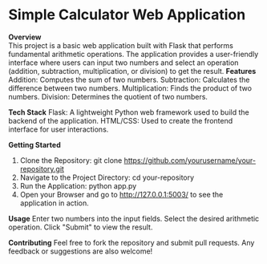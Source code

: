 # Simple Calculator Web Application
**Overview** <br>
This project is a basic web application built with Flask that performs fundamental arithmetic operations. The application provides a user-friendly interface where users can input two numbers and select an operation (addition, subtraction, multiplication, or division) to get the result.
**Features**
Addition: Computes the sum of two numbers.
Subtraction: Calculates the difference between two numbers.
Multiplication: Finds the product of two numbers.
Division: Determines the quotient of two numbers.

**Tech Stack**
Flask: A lightweight Python web framework used to build the backend of the application.
HTML/CSS: Used to create the frontend interface for user interactions.

**Getting Started**
1. Clone the Repository: git clone https://github.com/yourusername/your-repository.git
2. Navigate to the Project Directory: cd your-repository
3. Run the Application: python app.py
4. Open your Browser and go to http://127.0.0.1:5003/ to see the application in action.

**Usage**
Enter two numbers into the input fields.
Select the desired arithmetic operation.
Click "Submit" to view the result.

**Contributing**
Feel free to fork the repository and submit pull requests. Any feedback or suggestions are also welcome!
